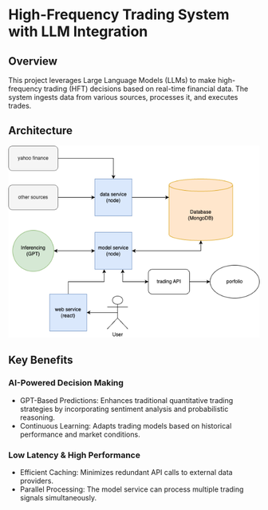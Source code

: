 # High-Frequency Trading System with LLM Integration

## Overview

This project leverages Large Language Models (LLMs) to make high-frequency trading (HFT) decisions based on real-time financial data. The system ingests data from various sources, processes it, and executes trades.

## Architecture

![Diagram](assets/diagram.png)

## Key Benefits
### AI-Powered Decision Making
- GPT-Based Predictions: Enhances traditional quantitative trading strategies by incorporating sentiment analysis and probabilistic reasoning.
- Continuous Learning: Adapts trading models based on historical performance and market conditions.

### Low Latency & High Performance
- Efficient Caching: Minimizes redundant API calls to external data providers.
- Parallel Processing: The model service can process multiple trading signals simultaneously.
